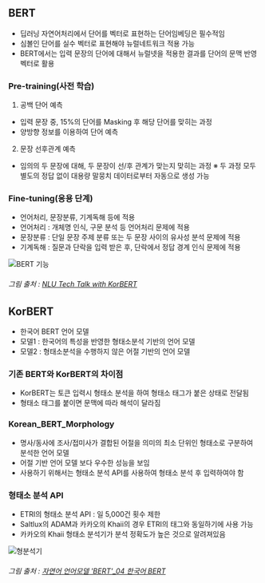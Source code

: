 ## BERT
- 딥러닝 자연어처리에서 단어를 벡터로 표현하는 단어임베딩은 필수적임
- 심볼인 단어를 실수 벡터로 표현해야 뉴럴네트워크 적용 가능
- BERT에서는 입력 문장의 단어에 대해서 뉴럴넷을 적용한 결과를 단어의 문맥 반영 벡터로 활용

### Pre-training(사전 학습)
1. 공백 단어 예측
- 입력 문장 중, 15%의 단어를 Masking 후 해당 단어를 맞히는 과정
- 양방향 정보를 이용하여 단어 예측
2. 문장 선후관계 예측
- 임의의 두 문장에 대해, 두 문장이 선/후 관계가 맞는지 맞히는 과정
※ 두 과정 모두 별도의 정답 없이 대용량 말뭉치 데이터로부터 자동으로 생성 가능

### Fine-tuning(응용 단계)
- 언어처리, 문장분류, 기계독해 등에 적용
- 언어처리 : 개체명 인식, 구문 분석 등 언어처리 문제에 적용
- 문장분류 : 단일 문장 주제 분류 또는 두 문장 사이의 유사성 분석 문제에 적용
- 기계독해 : 질문과 단락을 입력 받은 후, 단락에서 정답 경계 인식 문제에 적용

![BERT 기능](https://user-images.githubusercontent.com/60456487/89921360-8ff99800-dc38-11ea-9651-642da03bad88.png)
   ###### 그림 출처 : [NLU Tech Talk with KorBERT](https://www.slideshare.net/LGCNSairesearch/nlu-tech-talk-with-korbert)

## KorBERT
- 한국어 BERT 언어 모델
- 모델1 : 한국어의 특성을 반영한 형태소분석 기반의 언어 모델
- 모델2 : 형태소분석을 수행하지 않은 어절 기반의 언어 모델

### 기존 BERT와 KorBERT의 차이점
- KorBERT는 토큰 입력시 형태소 분석을 하여 형태소 태그가 붙은 상태로 전달됨
- 형태소 태그를 붙이면 문맥에 따라 해석이 달라짐 

### Korean_BERT_Morphology	
- 명사/동사에 조사/접미사가 결합된 어절을 의미의 최소 단위인 형태소로 구분하여 분석한 언어 모델
- 어절 기반 언어 모델 보다 우수한 성능을 보임
- 사용하기 위해서는 형태소 분석 API를 사용하여 형태소 분석 후 입력하여야 함

### 형태소 분석 API
- ETRI의 형태소 분석 API : 일 5,000건 횟수 제한
- Saltlux의 ADAM과 카카오의 Khaii의 경우 ETRI의 태그와 동일하기에 사용 가능
- 카카오의 Khaii 형태소 분석기가 분석 정확도가 높은 것으로 알려져있음

![형분석기](https://user-images.githubusercontent.com/60456487/89919229-f6c98200-dc35-11ea-8f9a-be8019fec0f7.png)
   ###### 그림 출처 : [자연어 언어모델 'BERT'_04 한국어 BERT](https://blog.naver.com/jeanmy1102/221747257049)


